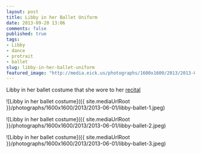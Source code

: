 ```yaml
---
layout: post
title: Libby in her Ballet Uniform
date: 2013-09-20 13:06
comments: false
published: true
tags: 
- Libby
- dance
- protrait
- ballet 
slug: libby-in-her-ballet-uniform
featured_image: "http://media.eick.us/photographs/1600x1600/2013/2013-06-01/libby-ballet-1.jpeg"
---
```

Libby in her ballet costume that she wore to her [recital](/blog/2013/08/18/libby-dance-recital/)

![Libby in her ballet costume]({{ site.mediaUrlRoot }}/photographs/1600x1600/2013/2013-06-01/libby-ballet-1.jpeg)

![Libby in her ballet costume]({{ site.mediaUrlRoot }}/photographs/1600x1600/2013/2013-06-01/libby-ballet-2.jpeg)

![Libby in her ballet costume]({{ site.mediaUrlRoot }}/photographs/1600x1600/2013/2013-06-01/libby-ballet-3.jpeg)
